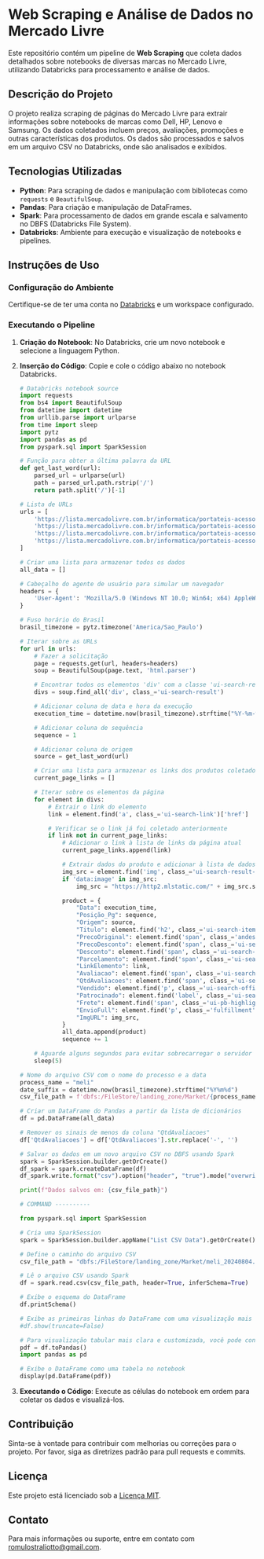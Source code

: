 # Web Scraping e Análise de Dados no Mercado Livre

Este repositório contém um pipeline de **Web Scraping** que coleta dados detalhados sobre notebooks de diversas marcas no Mercado Livre, utilizando Databricks para processamento e análise de dados.

## Descrição do Projeto

O projeto realiza scraping de páginas do Mercado Livre para extrair informações sobre notebooks de marcas como Dell, HP, Lenovo e Samsung. Os dados coletados incluem preços, avaliações, promoções e outras características dos produtos. Os dados são processados e salvos em um arquivo CSV no Databricks, onde são analisados e exibidos.

## Tecnologias Utilizadas

- **Python**: Para scraping de dados e manipulação com bibliotecas como `requests` e `BeautifulSoup`.
- **Pandas**: Para criação e manipulação de DataFrames.
- **Spark**: Para processamento de dados em grande escala e salvamento no DBFS (Databricks File System).
- **Databricks**: Ambiente para execução e visualização de notebooks e pipelines.

## Instruções de Uso

### Configuração do Ambiente

Certifique-se de ter uma conta no [Databricks](https://databricks.com) e um workspace configurado.

### Executando o Pipeline

1. **Criação do Notebook**: No Databricks, crie um novo notebook e selecione a linguagem Python.

2. **Inserção do Código**: Copie e cole o código abaixo no notebook Databricks.

    ```python
    # Databricks notebook source
    import requests
    from bs4 import BeautifulSoup
    from datetime import datetime
    from urllib.parse import urlparse
    from time import sleep
    import pytz
    import pandas as pd
    from pyspark.sql import SparkSession

    # Função para obter a última palavra da URL
    def get_last_word(url):
        parsed_url = urlparse(url)
        path = parsed_url.path.rstrip('/')
        return path.split('/')[-1]

    # Lista de URLs
    urls = [
        'https://lista.mercadolivre.com.br/informatica/portateis-acessorios/notebooks/dell',
        'https://lista.mercadolivre.com.br/informatica/portateis-acessorios/notebooks/hp',
        'https://lista.mercadolivre.com.br/informatica/portateis-acessorios/notebooks/lenovo',
        'https://lista.mercadolivre.com.br/informatica/portateis-acessorios/notebooks/samsung/',
    ]

    # Criar uma lista para armazenar todos os dados
    all_data = []

    # Cabeçalho do agente de usuário para simular um navegador
    headers = {
        'User-Agent': 'Mozilla/5.0 (Windows NT 10.0; Win64; x64) AppleWebKit/537.36 (KHTML, like Gecko) Chrome/58.0.3029.110 Safari/537.36'
    }

    # Fuso horário do Brasil
    brasil_timezone = pytz.timezone('America/Sao_Paulo')

    # Iterar sobre as URLs
    for url in urls:
        # Fazer a solicitação
        page = requests.get(url, headers=headers)
        soup = BeautifulSoup(page.text, 'html.parser')

        # Encontrar todos os elementos 'div' com a classe 'ui-search-result'
        divs = soup.find_all('div', class_='ui-search-result')

        # Adicionar coluna de data e hora da execução
        execution_time = datetime.now(brasil_timezone).strftime("%Y-%m-%d")

        # Adicionar coluna de sequência
        sequence = 1

        # Adicionar coluna de origem
        source = get_last_word(url)

        # Criar uma lista para armazenar os links dos produtos coletados nesta página
        current_page_links = []

        # Iterar sobre os elementos da página
        for element in divs:
            # Extrair o link do elemento
            link = element.find('a', class_='ui-search-link')['href']

            # Verificar se o link já foi coletado anteriormente
            if link not in current_page_links:
                # Adicionar o link à lista de links da página atual
                current_page_links.append(link)

                # Extrair dados do produto e adicionar à lista de dados
                img_src = element.find('img', class_='ui-search-result-image__element').get('src', '')
                if 'data:image' in img_src:
                    img_src = "https://http2.mlstatic.com/" + img_src.split(',')[1]

                product = {
                    "Data": execution_time,
                    "Posição_Pg": sequence,
                    "Origem": source,
                    "Titulo": element.find('h2', class_='ui-search-item__title').text if element.find('h2', class_='ui-search-item__title') else None,
                    "PrecoOriginal": element.find('span', class_='andes-money-amount__fraction').text if element.find('span', class_='andes-money-amount__fraction') else None,
                    "PrecoDesconto": element.find('span', class_='ui-search-price__part').text if element.find('span', class_='ui-search-price__part') else None,
                    "Desconto": element.find('span', class_='ui-search-price__second-line__label').text if element.find('span', class_='ui-search-price__second-line__label') else None,
                    "Parcelamento": element.find('span', class_='ui-search-installments').text if element.find('span', class_='ui-search-installments') else None,
                    "LinkElemento": link,
                    "Avaliacao": element.find('span', class_='ui-search-reviews__rating-number').text if element.find('span', class_='ui-search-reviews__rating-number') else None,
                    "QtdAvaliacoes": element.find('span', class_='ui-search-reviews__amount').text if element.find('span', class_='ui-search-reviews__amount') else None,
                    "Vendido": element.find('p', class_='ui-search-official-store-label').text if element.find('p', class_='ui-search-official-store-label') else None,
                    "Patrocinado": element.find('label', class_='ui-search-item__pub-label').text if element.find('label', class_='ui-search-item__pub-label') else None,
                    "Frete": element.find('span', class_='ui-pb-highlight').text if element.find('span', class_='ui-pb-highlight') else None,
                    "EnvioFull": element.find('p', class_='fulfillment').text if element.find('p', class_='fulfillment') else None,
                    "ImgURL": img_src,
                }
                all_data.append(product)
                sequence += 1

        # Aguarde alguns segundos para evitar sobrecarregar o servidor
        sleep(5)

    # Nome do arquivo CSV com o nome do processo e a data
    process_name = "meli"
    date_suffix = datetime.now(brasil_timezone).strftime("%Y%m%d")
    csv_file_path = f'dbfs:/FileStore/landing_zone/Market/{process_name}_{date_suffix}.csv'

    # Criar um DataFrame do Pandas a partir da lista de dicionários
    df = pd.DataFrame(all_data)

    # Remover os sinais de menos da coluna "QtdAvaliacoes"
    df['QtdAvaliacoes'] = df['QtdAvaliacoes'].str.replace('-', '')

    # Salvar os dados em um novo arquivo CSV no DBFS usando Spark
    spark = SparkSession.builder.getOrCreate()
    df_spark = spark.createDataFrame(df)
    df_spark.write.format("csv").option("header", "true").mode("overwrite").save(csv_file_path)

    print(f"Dados salvos em: {csv_file_path}")

    # COMMAND ----------

    from pyspark.sql import SparkSession

    # Cria uma SparkSession
    spark = SparkSession.builder.appName("List CSV Data").getOrCreate()

    # Define o caminho do arquivo CSV
    csv_file_path = "dbfs:/FileStore/landing_zone/Market/meli_20240804.csv"

    # Lê o arquivo CSV usando Spark
    df = spark.read.csv(csv_file_path, header=True, inferSchema=True)

    # Exibe o esquema do DataFrame
    df.printSchema()

    # Exibe as primeiras linhas do DataFrame com uma visualização mais limpa
    #df.show(truncate=False)

    # Para visualização tabular mais clara e customizada, você pode converter o DataFrame para Pandas e usar a função `display` do Databricks
    pdf = df.toPandas()
    import pandas as pd

    # Exibe o DataFrame como uma tabela no notebook
    display(pd.DataFrame(pdf))
    ```

3. **Executando o Código**: Execute as células do notebook em ordem para coletar os dados e visualizá-los.

## Contribuição

Sinta-se à vontade para contribuir com melhorias ou correções para o projeto. Por favor, siga as diretrizes padrão para pull requests e commits.

## Licença

Este projeto está licenciado sob a [Licença MIT](LICENSE).

## Contato

Para mais informações ou suporte, entre em contato com [romulostraliotto@gmail.com](mailto:seu-email@exemplo.com).

